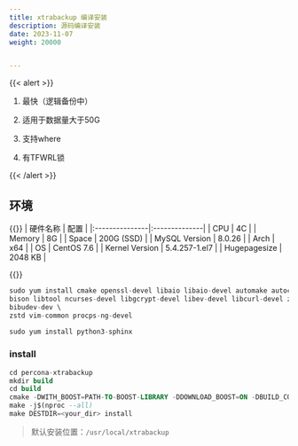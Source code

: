 ```yaml
---
title: xtrabackup 编译安装
description: 源码编译安装
date: 2023-11-07
weight: 20000


---
```


{{< alert >}}

1. 最快（逻辑备份中）

2. 适用于数据量大于50G

3. 支持where

4. 有TFWRL锁

{{< /alert >}}



## 环境
{{<alert>}}
| 硬件名称       | 配置          |
|:---------------|:--------------|
| CPU            | 4C            |
| Memory         | 8G            |
| Space          | 200G (SSD)    |
| MySQL Version  | 8.0.26        |
| Arch           | x64           |
| OS             | CentOS 7.6    |
| Kernel Version | 5.4.257-1.el7 |
| Hugepagesize   | 2048 KB       |


{{</alert>}}




```sql
sudo yum install cmake openssl-devel libaio libaio-devel automake autoconf \
bison libtool ncurses-devel libgcrypt-devel libev-devel libcurl-devel zlib-devel \
bibudev-dev \
zstd vim-common procps-ng-devel

sudo yum install python3-sphinx
```


### install

```sql
cd percona-xtrabackup
mkdir build
cd build
cmake -DWITH_BOOST=PATH-TO-BOOST-LIBRARY -DDOWNLOAD_BOOST=ON -DBUILD_CONFIG=xtrabackup_release -DWITH_MAN_PAGES=OFF -B ..
make -j$(nproc --all)
make DESTDIR=<your_dir> install
```
> 默认安装位置：`/usr/local/xtrabackup`
























